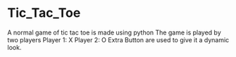 # Tic_Tac_Toe
A normal game of tic tac toe is made using python 
The game is played by two players 
Player 1: X
Player 2: O
Extra Button are used to give it a dynamic look.
